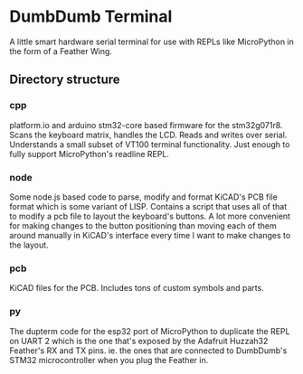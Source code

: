 DumbDumb Terminal
===

A little smart hardware serial terminal for use with REPLs like MicroPython in the form of a Feather Wing.


Directory structure
---

### cpp

platform.io and arduino stm32-core based firmware for the stm32g071r8. Scans the keyboard matrix, handles the LCD. Reads and writes over serial. Understands a small subset of VT100 terminal functionality. Just enough to fully support MicroPython's readline REPL.

### node

Some node.js based code to parse, modify and format KiCAD's PCB file format which is some variant of LISP. Contains a script that uses all of that to modify a pcb file to layout the keyboard's buttons. A lot more convenient for making changes to the button positioning than moving each of them around manually in KiCAD's interface every time I want to make changes to the layout.

### pcb

KiCAD files for the PCB. Includes tons of custom symbols and parts.

### py

The dupterm code for the esp32 port of MicroPython to duplicate the REPL on UART 2 which is the one that's exposed by the Adafruit Huzzah32 Feather's RX and TX pins. ie. the ones that are connected to DumbDumb's STM32 microcontroller when you plug the Feather in.
